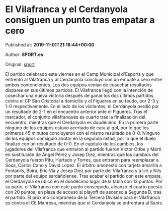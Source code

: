 
# El Vilafranca y el Cerdanyola consiguen un punto tras empatar a cero

Published at: **2019-11-01T21:18:44+00:00**

Author: **SPORT.es**

Original: [sport](https://www.sport.es/es/noticias/tercera-division/el-vilafranca-y-el-cerdanyola-consiguen-un-punto-tras-empatar-a-cero-7710936)

El partido celebrado este viernes en el Camp Municipal d'Esports y que enfrentó al Vilafranca y al Cerdanyola concluyó con un empate a cero entre ambos contendientes. Los dos equipos venían de cosechar resultados dispares en sus últimos partidos. El Vilafranca llegó con la intención de cosechar una nueva victoria después de ganar los dos últimos partidos contra el CP San Cristobal a domicilio y el Figueres en su feudo, por 2-3 y 1-0 respectivamente. En el lado de los visitantes, el Cerdanyola perdió por un resultado de 2-1 en el encuentro anterior ante el Figueres. Tras el marcador, el conjunto villafranqués es cuarto tras la finalización del encuentro, mientras que el Cerdanyola es duodécimo.
En la primera parte ninguno de los equipos estuvo acertado de cara al gol, por lo que los primeros 45 minutos concluyeron con el mismo resultado de 0-0.
Ninguno de los equipos consiguió anotar en la segunda mitad, por lo que el duelo finalizó con un resultado de 0-0.
En el capítulo de los cambios, los jugadores del Vilafranca que entraron al partido fueron Victor Oribe y Martí en sustitución de Ángel Pérez y Josep Díez, mientras que los cambios del Cerdanyola fueron Pitu, Hurtado y Torres, que entraron para reemplazar a Sosa, Carlos Cano y David Lopez.
El árbitro amonestó con tarjeta amarilla a Fontanils, Boira, Eric Vía y Josep Díez por parte del Vilafranca y a Uri y Nils por parte del equipo sardañolense.
Tras acabar el partido con este empate, el Cerdanyola se ubicó en el duodécimo lugar de la tabla con 13 puntos. Por su parte, el Vilafranca con este punto conseguido, alcanzó el cuarto puesto con 20 puntos, en plaza de acceso al playoff de ascenso a Segunda B, tras el partido.
El próximo compromiso de la Tercera División para el Vilafranca es contra el CE Manresa, mientras que el Cerdanyola se enfrentará al Sants.
